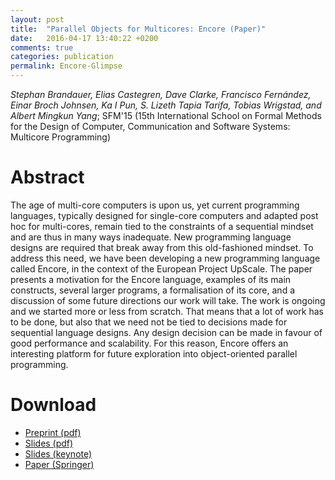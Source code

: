 ```yaml
---
layout: post
title:  "Parallel Objects for Multicores: Encore (Paper)"
date:   2016-04-17 13:40:22 +0200
comments: true
categories: publication
permalink: Encore-Glimpse
---
```


*Stephan Brandauer, Elias Castegren, Dave Clarke, Francisco Fernández,
Einar Broch Johnsen, Ka I Pun, S. Lizeth Tapia Tarifa, Tobias
Wrigstad, and Albert Mingkun Yang*; SFM'15 (15th International School
on Formal Methods for the Design of Computer, Communication and
Software Systems: Multicore Programming)

# Abstract

The age of multi-core computers is upon us, yet current programming
languages, typically designed for single-core computers and adapted
post hoc for multi-cores, remain tied to the constraints of a
sequential mindset and are thus in many ways inadequate. New
programming language designs are required that break away from this
old-fashioned mindset. To address this need, we have been developing
a new programming language called Encore, in the context of the
European Project UpScale. The paper presents a motivation for the
Encore language, examples of its main constructs, several larger
programs, a formalisation of its core, and a discussion of some
future directions our work will take. The work is ongoing and we
started more or less from scratch. That means that a lot of work has
to be done, but also that we need not be tied to decisions made for
sequential language designs. Any design decision can be made in
favour of good performance and scalability. For this reason, Encore
offers an interesting platform for future exploration into
object-oriented parallel programming.

# Download

 - [Preprint (pdf)](http://www.it.uu.se/katalog/stebr742/Encore-Glimpse/Encore_Glimpse_Preprint.pdf)
 - [Slides (pdf)](http://www.it.uu.se/katalog/stebr742/Encore-Glimpse/encore_intro_slides.pdf)
 - [Slides (keynote)](http://www.it.uu.se/katalog/stebr742/Encore-Glimpse/encore_intro_slides.key)
 - [Paper (Springer)](http://link.springer.com/chapter/10.1007/978-3-319-18941-3_1)
